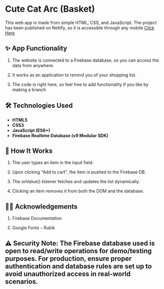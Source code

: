 # Cute Cat Arc (Basket)

This web app is made from simple HTML, CSS, and JavaScript. The project has been published on Netlify, so it is accessible through any mobile [Click Here](https://cute-cat-arc.netlify.app)

## ✨ App Functionality

1. The website is connected to a Firebase database, so you can access the data from anywhere.

2. It works as an application to remind you of your shopping list.

3. The code is right here, so feel free to add functionality if you like by making a branch

## 🛠️ Technologies Used

- **HTML5**
- **CSS3**
- **JavaScript (ES6+)**
- **Firebase Realtime Database (v9 Modular SDK)**

## 🧪 How It Works

1. The user types an item in the input field.

2. Upon clicking "Add to cart", the item is pushed to the Firebase DB.

3. The onValue() listener fetches and updates the list dynamically.

4. Clicking an item removes it from both the DOM and the database.

## 🙋‍♂️ Acknowledgements

1. Firebase Documentation

2. Google Fonts – Rubik

## ⚠️ Security Note: The Firebase database used is open to read/write operations for demo/testing purposes. For production, ensure proper authentication and database rules are set up to avoid unauthorized access in real-world scenarios.

